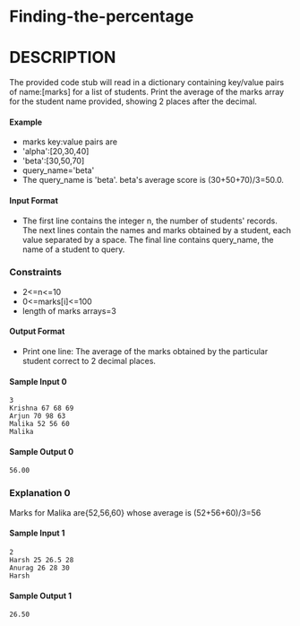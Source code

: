# Finding-the-percentage
# DESCRIPTION
The provided code stub will read in a dictionary containing key/value pairs of name:[marks] for a list of students. Print the average of the marks array for the student name provided, showing 2 places after the decimal.

#### Example
 * marks key:value pairs are
 * 'alpha':[20,30,40]
 * 'beta':[30,50,70]
 * query_name='beta'
 * The query_name is 'beta'. beta's average score is (30+50+70)/3=50.0.
#### Input Format

* The first line contains the integer n, the number of students' records. The next  lines contain the names and marks obtained by a student, each value separated by a space. The final line contains query_name, the name of a student to query.

### Constraints
* 2<=n<=10
* 0<=marks[i]<=100
* length of marks arrays=3

#### Output Format

* Print one line: The average of the marks obtained by the particular student correct to 2 decimal places.

#### Sample Input 0
```
3
Krishna 67 68 69
Arjun 70 98 63
Malika 52 56 60
Malika
```
#### Sample Output 0
```
56.00
```
### Explanation 0

Marks for Malika are{52,56,60}  whose average is (52+56+60)/3=56

#### Sample Input 1
```
2
Harsh 25 26.5 28
Anurag 26 28 30
Harsh
```
#### Sample Output 1
```
26.50
```
